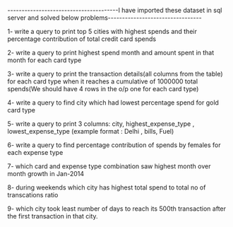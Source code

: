 ---------------------------------------I have imported these dataset in sql server and solved below problems---------------------------------

1- write a query to print top 5 cities with highest spends and their percentage contribution of total credit card spends

2- write a query to print highest spend month and amount spent in that month for each card type

3- write a query to print the transaction details(all columns from the table) for each card type when it reaches a cumulative of 1000000 total spends(We should have 4 rows in the o/p one for each card type)

4- write a query to find city which had lowest percentage spend for gold card type

5- write a query to print 3 columns: city, highest_expense_type , lowest_expense_type (example format : Delhi , bills, Fuel)

6- write a query to find percentage contribution of spends by females for each expense type

7- which card and expense type combination saw highest month over month growth in Jan-2014

8- during weekends which city has highest total spend to total no of transcations ratio

9- which city took least number of days to reach its 500th transaction after the first transaction in that city.
